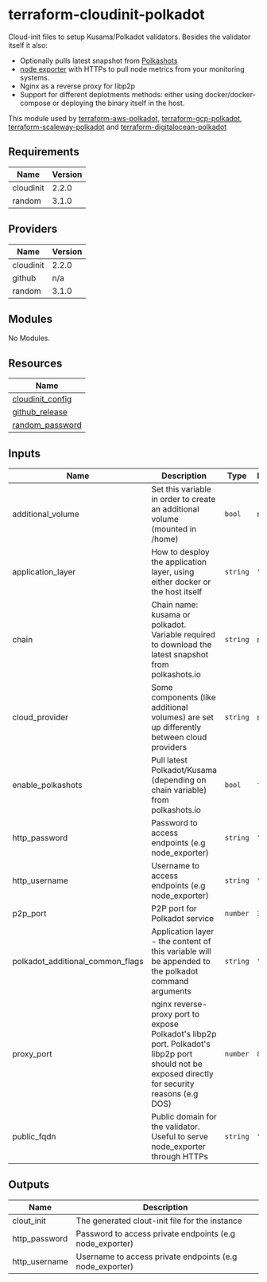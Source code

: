# terraform-cloudinit-polkadot

Cloud-init files to setup Kusama/Polkadot validators. Besides the validator itself it also:

- Optionally pulls latest snapshot from [Polkashots](https://polkashots.io)
- [node exporter](https://github.com/prometheus/node_exporter) with HTTPs to pull node metrics from your monitoring systems. 
- Nginx as a reverse proxy for libp2p
- Support for different deplotments methods: either using docker/docker-compose or deploying the binary itself in the host.

This module used by [terraform-aws-polkadot](https://github.com/cloudstaking/terraform-aws-polkadot), [terraform-gcp-polkadot](https://github.com/cloudstaking/terraform-digitalocean-polkadot), [terraform-scaleway-polkadot](https://github.com/cloudstaking/terraform-scaleway-polkadot) and [terraform-digitalocean-polkadot](https://github.com/cloudstaking/terraform-digitalocean-polkadot)

<!-- BEGINNING OF PRE-COMMIT-TERRAFORM DOCS HOOK -->
## Requirements

| Name | Version |
|------|---------|
| cloudinit | 2.2.0 |
| random | 3.1.0 |

## Providers

| Name | Version |
|------|---------|
| cloudinit | 2.2.0 |
| github | n/a |
| random | 3.1.0 |

## Modules

No Modules.

## Resources

| Name |
|------|
| [cloudinit_config](https://registry.terraform.io/providers/hashicorp/cloudinit/2.2.0/docs/data-sources/config) |
| [github_release](https://registry.terraform.io/providers/integrations/github/latest/docs/data-sources/release) |
| [random_password](https://registry.terraform.io/providers/hashicorp/random/3.1.0/docs/resources/password) |

## Inputs

| Name | Description | Type | Default | Required |
|------|-------------|------|---------|:--------:|
| additional\_volume | Set this variable in order to create an additional volume (mounted in /home) | `bool` | n/a | yes |
| application\_layer | How to desploy the application layer, using either docker or the host itself | `string` | `"host"` | no |
| chain | Chain name: kusama or polkadot. Variable required to download the latest snapshot from polkashots.io | `string` | n/a | yes |
| cloud\_provider | Some components (like additional volumes) are set up differently between cloud providers | `string` | n/a | yes |
| enable\_polkashots | Pull latest Polkadot/Kusama (depending on chain variable) from polkashots.io | `bool` | `false` | no |
| http\_password | Password to access endpoints (e.g node\_exporter) | `string` | `""` | no |
| http\_username | Username to access endpoints (e.g node\_exporter) | `string` | `""` | no |
| p2p\_port | P2P port for Polkadot service | `number` | `30333` | no |
| polkadot\_additional\_common\_flags | Application layer - the content of this variable will be appended to the polkadot command arguments | `string` | `""` | no |
| proxy\_port | nginx reverse-proxy port to expose Polkadot's libp2p port. Polkadot's libp2p port should not be exposed directly for security reasons (e.g DOS) | `number` | `80` | no |
| public\_fqdn | Public domain for the validator. Useful to serve node\_exporter through HTTPs | `string` | `""` | no |

## Outputs

| Name | Description |
|------|-------------|
| clout\_init | The generated clout-init file for the instance |
| http\_password | Password to access private endpoints (e.g node\_exporter) |
| http\_username | Username to access private endpoints (e.g node\_exporter) |
<!-- END OF PRE-COMMIT-TERRAFORM DOCS HOOK -->
